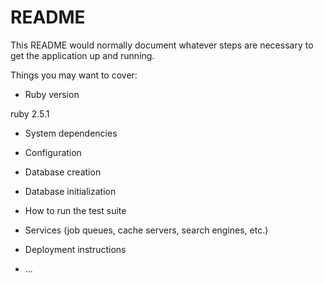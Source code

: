 # README

This README would normally document whatever steps are necessary to get the
application up and running.

Things you may want to cover:

* Ruby version

ruby 2.5.1

* System dependencies

* Configuration

* Database creation

* Database initialization

* How to run the test suite

* Services (job queues, cache servers, search engines, etc.)

* Deployment instructions

* ...
